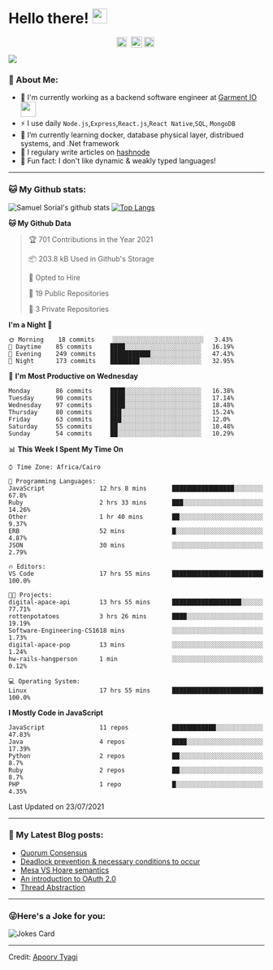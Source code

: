 # Hello there! <img src="https://github.com/TheDudeThatCode/TheDudeThatCode/blob/master/Assets/Hi.gif" width="29px">
<p align="center">
<a href="https://www.linkedin.com/in/samuel-sorial/" target="blank"><img align="center" src="https://cdn.jsdelivr.net/npm/simple-icons@3.0.1/icons/linkedin.svg" alt="samuel_linkedin" height="20" width="20" /></a>&nbsp;
<a href="https://stackoverflow.com/users/13089670/samuel-sorial"><img align="center" alt="Samuel Sorial stack over flow" width="22px" src="https://cdn.jsdelivr.net/npm/simple-icons@3.0.1/icons/stackoverflow.svg" /></a>
<a href="https://twitter.com/samolaaaa" target="blank"><img align="center" src="https://cdn.jsdelivr.net/npm/simple-icons@3.0.1/icons/twitter.svg" alt="samuel_twitter" height="20" width="20" /></a>&nbsp;
</p>


![](https://camo.githubusercontent.com/992babdffd8c74a1502de375fbdf7e4d54773242/68747470733a2f2f6d656469612e67697068792e636f6d2f6d656469612f53576f536b4e36447854737a71494b4571762f67697068792e676966)

### 🤵 About Me:
- 🏦 I'm currently working as a backend software engineer at [Garment IO](https://garment.io)
      <img src="https://media.giphy.com/media/WUlplcMpOCEmTGBtBW/giphy.gif" width="30">
- ⚡ I use daily ```Node.js```,```Express```,```React.js```,```React Native```,```SQL```, ```MongoDB```
- 🌱 I’m currently learning docker, database physical layer, distribued systems, and .Net framework
- 📝 I regulary write articles on [hashnode](https://samuelsorial.tech/)
- 🤔 Fun fact: I don't like dynamic & weakly typed languages!

---
### 🐱 My Github stats:
![Samuel Sorial's github stats](https://github-readme-stats.vercel.app/api?username=samuel-sorial&show_icons=true&title_color=ffc857&icon_color=8ac926&text_color=daf7dc&bg_color=151515&hide=["stars"])
[![Top Langs](https://github-readme-stats.vercel.app/api/top-langs/?username=samuel-sorial&layout=compact&text_color=daf7dc&bg_color=151515)](https://github.com/anuraghazra/github-readme-stats)

<!--START_SECTION:waka-->
**🐱 My Github Data** 

> 🏆 701 Contributions in the Year 2021
 > 
> 📦 203.8 kB Used in Github's Storage 
 > 
> 💼 Opted to Hire
 > 
> 📜 19 Public Repositories 
 > 
> 🔑 3 Private Repositories  
 > 
**I'm a Night 🦉** 

```text
🌞 Morning    18 commits     ░░░░░░░░░░░░░░░░░░░░░░░░░   3.43% 
🌆 Daytime    85 commits     ████░░░░░░░░░░░░░░░░░░░░░   16.19% 
🌃 Evening    249 commits    ███████████░░░░░░░░░░░░░░   47.43% 
🌙 Night      173 commits    ████████░░░░░░░░░░░░░░░░░   32.95%

```
📅 **I'm Most Productive on Wednesday** 

```text
Monday       86 commits     ████░░░░░░░░░░░░░░░░░░░░░   16.38% 
Tuesday      90 commits     ████░░░░░░░░░░░░░░░░░░░░░   17.14% 
Wednesday    97 commits     ████░░░░░░░░░░░░░░░░░░░░░   18.48% 
Thursday     80 commits     ███░░░░░░░░░░░░░░░░░░░░░░   15.24% 
Friday       63 commits     ███░░░░░░░░░░░░░░░░░░░░░░   12.0% 
Saturday     55 commits     ██░░░░░░░░░░░░░░░░░░░░░░░   10.48% 
Sunday       54 commits     ██░░░░░░░░░░░░░░░░░░░░░░░   10.29%

```


📊 **This Week I Spent My Time On** 

```text
⌚︎ Time Zone: Africa/Cairo

💬 Programming Languages: 
JavaScript               12 hrs 8 mins       █████████████████░░░░░░░░   67.8% 
Ruby                     2 hrs 33 mins       ███░░░░░░░░░░░░░░░░░░░░░░   14.26% 
Other                    1 hr 40 mins        ██░░░░░░░░░░░░░░░░░░░░░░░   9.37% 
ERB                      52 mins             █░░░░░░░░░░░░░░░░░░░░░░░░   4.87% 
JSON                     30 mins             ░░░░░░░░░░░░░░░░░░░░░░░░░   2.79%

🔥 Editors: 
VS Code                  17 hrs 55 mins      █████████████████████████   100.0%

🐱‍💻 Projects: 
digital-apace-api        13 hrs 55 mins      ███████████████████░░░░░░   77.71% 
rottenpotatoes           3 hrs 26 mins       ████░░░░░░░░░░░░░░░░░░░░░   19.19% 
Software-Engineering-CS1618 mins             ░░░░░░░░░░░░░░░░░░░░░░░░░   1.73% 
digital-apace-pop        13 mins             ░░░░░░░░░░░░░░░░░░░░░░░░░   1.24% 
hw-rails-hangperson      1 min               ░░░░░░░░░░░░░░░░░░░░░░░░░   0.12%

💻 Operating System: 
Linux                    17 hrs 55 mins      █████████████████████████   100.0%

```

**I Mostly Code in JavaScript** 

```text
JavaScript               11 repos            ████████████░░░░░░░░░░░░░   47.83% 
Java                     4 repos             ████░░░░░░░░░░░░░░░░░░░░░   17.39% 
Python                   2 repos             ██░░░░░░░░░░░░░░░░░░░░░░░   8.7% 
Ruby                     2 repos             ██░░░░░░░░░░░░░░░░░░░░░░░   8.7% 
PHP                      1 repo              █░░░░░░░░░░░░░░░░░░░░░░░░   4.35%

```



 Last Updated on 23/07/2021
<!--END_SECTION:waka-->

---

### 📕 My Latest Blog posts:
<!-- BLOG-POST-LIST:START -->
- [Quorum Consensus](https://samuelsorial.tech/quorum-consensus)
- [Deadlock prevention & necessary conditions to occur](https://samuelsorial.tech/deadlock-prevention-and-necessary-conditions-to-occur)
- [Mesa VS Hoare semantics](https://samuelsorial.tech/mesa-vs-hoare-semantics)
- [An introduction to OAuth 2.0](https://samuelsorial.tech/an-introduction-to-oauth-20)
- [Thread Abstraction](https://samuelsorial.tech/thread-abstraction)
<!-- BLOG-POST-LIST:END -->
---

### 😜Here's a Joke for you:
<img src="https://readme-jokes.vercel.app/api" alt="Jokes Card" />

----

Credit: [Apoorv Tyagi](https://github.com/ApoorvTyagi)

